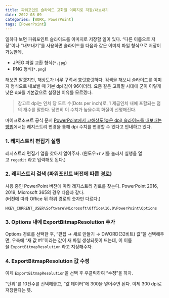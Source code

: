 ```yaml
---
title: 파워포인트 슬라이드 고화질 이미지로 저장/내보내기
date: 2022-08-09
categories: [WORK, PowerPoint]
tags: [PowerPoint]
---
```


일하다 보면 파워포인트 슬라이드를 이미지로 저장할 일이 있다. “다른 이름으로 저장”이나 “내보내기”를 사용하면 슬라이드를 다음과 같은 이미지 파일 형식으로 저장이 가능한데,

- JPEG 파일 교환 형식(`*.jpg`)
- PNG 형식(`*.png`)

해보면 알겠지만, 해상도가 너무 구려서 흐릿흐릿하다. 검색을 해보니 슬라이드를 이미지 형식으로 내보낼 때 기본 dpi 값이 96이더라. 요즘 같은 고화질 시대에 굳이 이렇게 낮은 dpi를 기본값으로 설정한 이유를 모르겠다. 

>참고로 dpi는 인치 당 도트 수(Dots per inch)로, 1 제곱인치 내에 포함되는 점의 개수를 말한다. 당연히 이 수치가 높을수록 화질이 선명해진다.

마이크로소프트 공식 문서 [PowerPoint에서 고해상도(높은 dpi) 슬라이드를 내보내는 방법](https://docs.microsoft.com/ko-kr/office/troubleshoot/powerpoint/change-export-slide-resolution)에서는 레지스트리 변경을 통해 dpi 수치를 변경할 수 있다고 안내하고 있다.

### 1. 레지스트리 편집기 실행

레지스트리 편집기 앱을 찾아서 열어주자. (윈도우+r 키를 눌러서 실행을 열고 `regedit` 라고 입력해도 된다.)

### 2. 레지스트리 검색 (파워포인트 버전에 따른 경로)

사용 중인 PowerPoint 버전에 따라 레지스트리 경로를 찾는다. PowerPoint 2016, 2019, Microsoft 365의 경우 다음과 같다.  
(버전에 따라 Office 뒤 하위 경로의 숫자만 다르다.)

```
HKEY_CURRENT_USER\Software\Microsoft\Office\16.0\PowerPoint\Options
```

### 3. Options 내에 ExportBitmapResolution 추가

Options 경로를 선택한 후, “편집 → 새로 만들기 → DWORD(32비트) 값“을 선택해주면, 우측에 “새 값 #1″이라는 값이 새 파일 생성되듯이 뜨는데, 이 이름을 `ExportBitmapResolution` 라고 지정해주자.

### 4. ExportBitmapResolution 값 수정

이제 `ExportBitmapResolution`을 선택 후 우클릭하여 “수정”을 하자.

“단위”를 10진수를 선택해놓고, “값 데이터”에 300을 넣어주면 된다. 이제 300 dpi로 저장한다는 뜻.